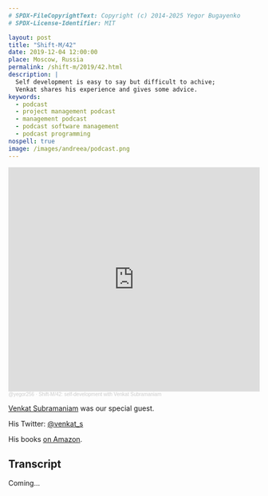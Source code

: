 ```yaml
---
# SPDX-FileCopyrightText: Copyright (c) 2014-2025 Yegor Bugayenko
# SPDX-License-Identifier: MIT

layout: post
title: "Shift-M/42"
date: 2019-12-04 12:00:00
place: Moscow, Russia
permalink: /shift-m/2019/42.html
description: |
  Self development is easy to say but difficult to achive;
  Venkat shares his experience and gives some advice.
keywords:
  - podcast
  - project management podcast
  - management podcast
  - podcast software management
  - podcast programming
nospell: true
image: /images/andreea/podcast.png
---
```


<iframe width="100%" height="450" scrolling="no" frameborder="no" allow="autoplay" src="https://w.soundcloud.com/player/?url=https%3A//api.soundcloud.com/tracks/725690338&color=%23ff5500&auto_play=false&hide_related=false&show_comments=true&show_user=true&show_reposts=false&show_teaser=true&visual=true"></iframe><div style="font-size: 10px; color: #cccccc;line-break: anywhere;word-break: normal;overflow: hidden;white-space: nowrap;text-overflow: ellipsis; font-family: Interstate,Lucida Grande,Lucida Sans Unicode,Lucida Sans,Garuda,Verdana,Tahoma,sans-serif;font-weight: 100;"><a href="https://soundcloud.com/yegor256" title="@yegor256" target="_blank" style="color: #cccccc; text-decoration: none;">@yegor256</a> · <a href="https://soundcloud.com/yegor256/shift-m42-self-development-with-venkat-subramaniam" title="Shift-M/42: self-development with Venkat Subramaniam" target="_blank" style="color: #cccccc; text-decoration: none;">Shift-M/42: self-development with Venkat Subramaniam</a></div>

[Venkat Subramaniam](https://twitter.com/venkat_s) was our special guest.

His Twitter: [@venkat_s](https://twitter.com/venkat_s)

His books [on Amazon](https://www.amazon.com/Venkat-Subramaniam/e/B001JOS4R2).

## Transcript

Coming...
